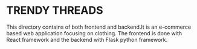 # TRENDY THREADS
This directory contains of both frontend and backend.It is an e-commerce based web application focusing on clothing. The frontend is done with React framework and the backend with Flask python framework.